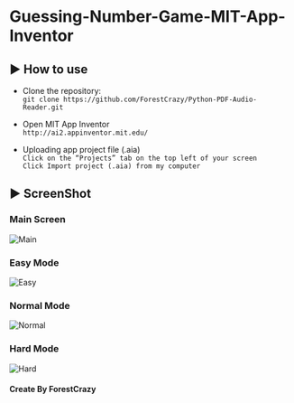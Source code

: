 ﻿# Guessing-Number-Game-MIT-App-Inventor

## :arrow_forward: How to use
* Clone the repository: <br>
``` git clone https://github.com/ForestCrazy/Python-PDF-Audio-Reader.git ```

* Open MIT App Inventor <br>
``` http://ai2.appinventor.mit.edu/ ```

* Uploading app project file (.aia) <br>
``` Click on the “Projects” tab on the top left of your screen ``` <br>
``` Click Import project (.aia) from my computer ```

## :arrow_forward: ScreenShot
### Main Screen
![Main](https://raw.githubusercontent.com/ForestCrazy/Guessing-Number-Game-MIT-App-Inventor/master/screenshot/Main.PNG)

### Easy Mode
![Easy](https://raw.githubusercontent.com/ForestCrazy/Guessing-Number-Game-MIT-App-Inventor/master/screenshot/Easy_Mode.PNG)

### Normal Mode
![Normal](https://raw.githubusercontent.com/ForestCrazy/Guessing-Number-Game-MIT-App-Inventor/master/screenshot/Normal_Mode.PNG)

### Hard Mode
![Hard](https://raw.githubusercontent.com/ForestCrazy/Guessing-Number-Game-MIT-App-Inventor/master/screenshot/Hard_Mode.PNG)

#### Create By ForestCrazy
